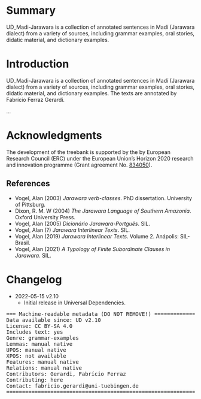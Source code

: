 # Summary

UD_Madi-Jarawara is a collection of annotated sentences in Madí (Jarawara dialect)
from a variety of sources, including grammar examples, oral stories, didatic material, and dictionary examples.

# Introduction

UD_Madi-Jarawara is a collection of annotated sentences in Madí (Jarawara dialect)
from a variety of sources, including grammar examples, oral stories, didatic material, and dictionary examples. The texts are annotated by Fabrício Ferraz Gerardi.

...


# Acknowledgments

The development of the treebank is supported by the by European Research Council (ERC) under the European Union’s Horizon 2020 research and innovation programme (Grant agreement No. [834050](https://uni-tuebingen.de/fakultaeten/philosophische-fakultaet/fachbereiche/neuphilologie/seminar-fuer-sprachwissenschaft/arbeitsbereiche/allg-sprachwissenschaft/projekte/crosslingference/)).

## References

* Vogel, Alan (2003) *Jarawara verb-classes*. PhD dissertation. University of Pittsburg.
* Dixon, R. M. W (2004) *The Jarawara Language of Southern Amazonia*. Oxford University Press.
* Vogel, Alan (2005) *Dicionário Jarawara-Portguês*. SIL.
* Vogel, Alan (?) *Jarawara Interlinear Texts*. SIL.
* Vogel, Alan (2019) *Jarawara Interlinear Texts*. Volume 2. Anápolis: SIL-Brasil.
* Vogel, Alan (2021) *A Typology of Finite Subordinate Clauses in Jarawara*. SIL.

# Changelog

* 2022-05-15 v2.10
  * Initial release in Universal Dependencies.


<pre>
=== Machine-readable metadata (DO NOT REMOVE!) ================================
Data available since: UD v2.10
License: CC BY-SA 4.0
Includes text: yes
Genre: grammar-examples
Lemmas: manual native
UPOS: manual native
XPOS: not available
Features: manual native
Relations: manual native
Contributors: Gerardi, Fabrício Ferraz
Contributing: here
Contact: fabricio.gerardi@uni-tuebingen.de
===============================================================================
</pre>
